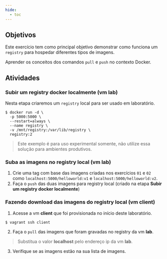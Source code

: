 ```yaml
---
hide:
  - toc
---
```

## Objetivos

Este exercício tem como principal objetivo demonstrar como funciona um `registry` para hospedar diferentes tipos de imagens.

Aprender os conceitos dos comandos `pull` e `push` no contexto Docker.

## Atividades

### Subir um registry docker localmente (vm lab)

Nesta etapa criaremos um `registry` local para ser usado em laboratório.
 
```shell
$ docker run -d \
  -p 5000:5000 \
  --restart=always \
  --name registry \
  -v /mnt/registry:/var/lib/registry \
  registry:2
```

> Este exemplo é para uso experimental somente, não utilize essa solução para ambientes produtivos.

### Suba as imagens no registry local (vm lab)

1. Crie uma tag com base das imagens criadas nos exercícios `01` e `02` como `localhost:5000/helloworld:v1` e `localhost:5000/helloworld:v2`.
2. Faça o `push` das duas imagens para registry local (criado na etapa **Subir um registry docker localmente**)

### Fazendo download das imagens do registry local (vm client)

1. Acesse a vm **client** que foi provisionada no início deste laboratório.
```
$ vagrant ssh client
```
2. Faça o `pull` das imagens que foram gravadas no registry da vm **lab**.
> Substitua o valor **localhost** pelo endereço ip da vm **lab**.

3. Verifique se as imagens estão na sua lista de imagens.
